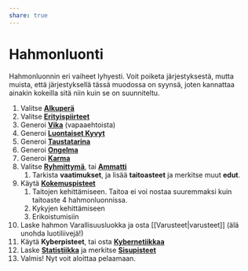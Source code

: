 ```yaml
---
share: true
---
```

# Hahmonluonti

Hahmonluonnin eri vaiheet lyhyesti. Voit poiketa järjestyksestä, mutta muista, että järjestyksellä tässä muodossa on syynsä, joten kannattaa ainakin kokeilla sitä niin kuin se on suunniteltu.

1. Valitse **[Alkuperä](Alkuperä.md)**
2. Valitse  **[Erityispiirteet](Hahmot-Erityispiirteet.md)**
3. Generoi  **[Vika](Hahmot-Viat.md)** (vapaaehtoista)
4. Generoi **[Luontaiset Kyvyt](Hahmot-Kyvyt.md)**
5. Generoi  **[Taustatarina](Hahmot-Taustatarina.md)**
6. Generoi **[Ongelma](Hahmot-Ongelma.md)**
7. Generoi **[Karma](Hahmot-Karma.md)**
8. Valitse  **[Ryhmittymä](Hahmot-Ryhmittymä.md)**, tai **[Ammatti](Hahmot-Ammatit.md)**
	1. Tarkista **vaatimukset**, ja lisää **taitoasteet** ja merkitse muut **edut**.
9. Käytä **[Kokemuspisteet](Hahmot-Kokemus.md)**
   1. Taitojen kehittämiseen. Taitoa ei voi nostaa suuremmaksi kuin taitoaste 4 hahmonluonnissa.
   2. Kykyjen kehittämiseen
   3. Erikoistumisiin
11. Laske hahmon Varallisuusluokka ja osta [[Varusteet|varusteet]] (älä unohda luotiliivejä!)
12. Käytä **Kyberpisteet**, tai osta  **[Kybernetiikkaa](Kybernetiikka.md)**
13. Laske  **[Statistiikka](Hahmot-Statistiikka.md)** ja merkitse **[Sisupisteet](Hahmot-Sisu.md)**
14. Valmis! Nyt voit aloittaa pelaamaan.